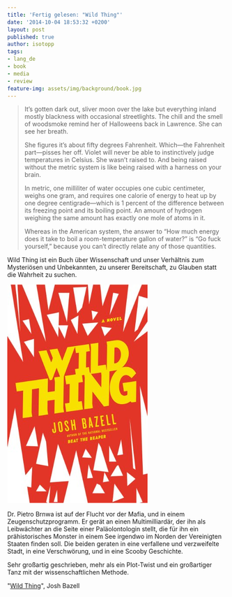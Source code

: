 ```yaml
---
title: 'Fertig gelesen: "Wild Thing"'
date: '2014-10-04 18:53:32 +0200'
layout: post
published: true
author: isotopp
tags:
- lang_de
- book
- media
- review
feature-img: assets/img/background/book.jpg
---
```

>It’s gotten dark out, sliver moon over the lake but everything inland mostly blackness with occasional streetlights. The chill and the smell of woodsmoke remind her of Halloweens back in Lawrence. She can see her breath.
>
> She figures it’s about fifty degrees Fahrenheit. Which—the Fahrenheit part—pisses her off. Violet will never be able to instinctively judge temperatures in Celsius. She wasn’t raised to. And being raised without the metric system is like being raised with a harness on your brain.
>
> In metric, one milliliter of water occupies one cubic centimeter, weighs one gram, and requires one calorie of energy to heat up by one degree centigrade—which is 1 percent of the difference between its freezing point and its boiling point. An amount of hydrogen weighing the same amount has exactly one mole of atoms in it.
> 
> Whereas in the American system, the answer to “How much energy does it take to boil a room-temperature gallon of water?” is “Go fuck yourself,” because you can’t directly relate any of those quantities.

Wild Thing ist ein Buch über Wissenschaft und unser Verhältnis zum Mysteriösen und Unbekannten, zu unserer Bereitschaft, zu Glauben statt die Wahrheit zu suchen.

[![](/uploads/2014/10/wild-thing.jpg)](https://www.amazon.com/Wild-Thing-Novel-Peter-Brown-ebook/dp/B004QZ9PNI)

Dr. Pietro Brnwa ist auf der Flucht vor der Mafia, und in einem Zeugenschutzprogramm. Er gerät an einen Multimilliardär, der ihn als Leibwächter an die Seite einer Paläolontologin stellt, die für ihn ein prähistorisches Monster in einem See irgendwo im Norden der Vereinigten Staaten finden soll. Die beiden geraten in eine verfallene und verzweifelte Stadt, in eine Verschwörung, und in eine Scooby Geschichte.

Sehr großartig geschrieben, mehr als ein Plot-Twist und ein großartiger Tanz mit der wissenschaftlichen Methode.

"[Wild Thing](https://www.amazon.com/Wild-Thing-Novel-Peter-Brown-ebook/dp/B004QZ9PNI)", Josh Bazell
